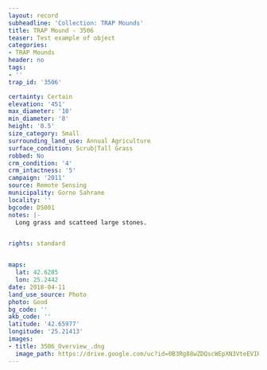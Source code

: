 ```yaml
---
layout: record
subheadline: 'Collection: TRAP Mounds'
title: TRAP Mound - 3506
teaser: Test example of object
categories:
- TRAP Mounds
header: no
tags:
- ''
trap_id: '3506'

certainty: Certain
elevation: '451'
max_diameter: '10'
min_diameter: '8'
height: '0.5'
size_category: Small
surrounding_land_use: Annual Agriculture
surface_condition: Scrub|Tall Grass
robbed: No
crm_condition: '4'
crm_intactness: '5'
campaign: '2011'
source: Remote Sensing
municipality: Gorno Sahrane
locality: ''
bgcode: DS001
notes: |-
  Long grass and scatteed large stones.


rights: standard


maps:
  lat: 42.6285
  lon: 25.2442
date: 2018-04-11
land_use_source: Photo
photo: Good
bg_code: ''
akb_code: ''
latitude: '42.65977'
longitude: '25.21413'
images:
- title: 3506_Overview_.dng
  image_path: https://drive.google.com/uc?id=0B3Rg88wZDQscWEpXN3VteEVIREE
---
```

